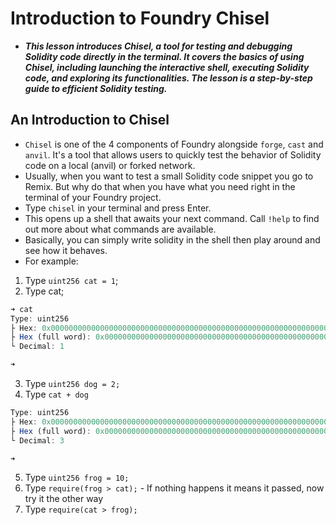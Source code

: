 # Introduction to Foundry Chisel
- ***This lesson introduces Chisel, a tool for testing and debugging Solidity code directly in the terminal. It covers the basics of using Chisel, including launching the interactive shell, executing Solidity code, and exploring its functionalities. The lesson is a step-by-step guide to efficient Solidity testing.***

## An Introduction to Chisel
- `Chisel` is one of the 4 components of Foundry alongside `forge`, `cast` and `anvil`. It's a tool that allows users to quickly test the behavior of Solidity code on a local (anvil) or forked network.
- Usually, when you want to test a small Solidity code snippet you go to Remix. But why do that when you have what you need right in the terminal of your Foundry project.
- Type `chisel` in your terminal and press Enter.
- This opens up a shell that awaits your next command. Call `!help` to find out more about what commands are available.
- Basically, you can simply write solidity in the shell then play around and see how it behaves.
- For example:
1. Type `uint256 cat = 1`;
2. Type cat;

```javascript
➜ cat
Type: uint256
├ Hex: 0x0000000000000000000000000000000000000000000000000000000000000001
├ Hex (full word): 0x0000000000000000000000000000000000000000000000000000000000000001
└ Decimal: 1

➜ 
```

3. Type `uint256 dog = 2;`
4. Type `cat + dog`

```javascript
Type: uint256
├ Hex: 0x0000000000000000000000000000000000000000000000000000000000000003
├ Hex (full word): 0x0000000000000000000000000000000000000000000000000000000000000003
└ Decimal: 3

➜ 
```

5. Type `uint256 frog = 10;`
6. Type `require(frog > cat);` - If nothing happens it means it passed, now try it the other way
7. Type `require(cat > frog);`
